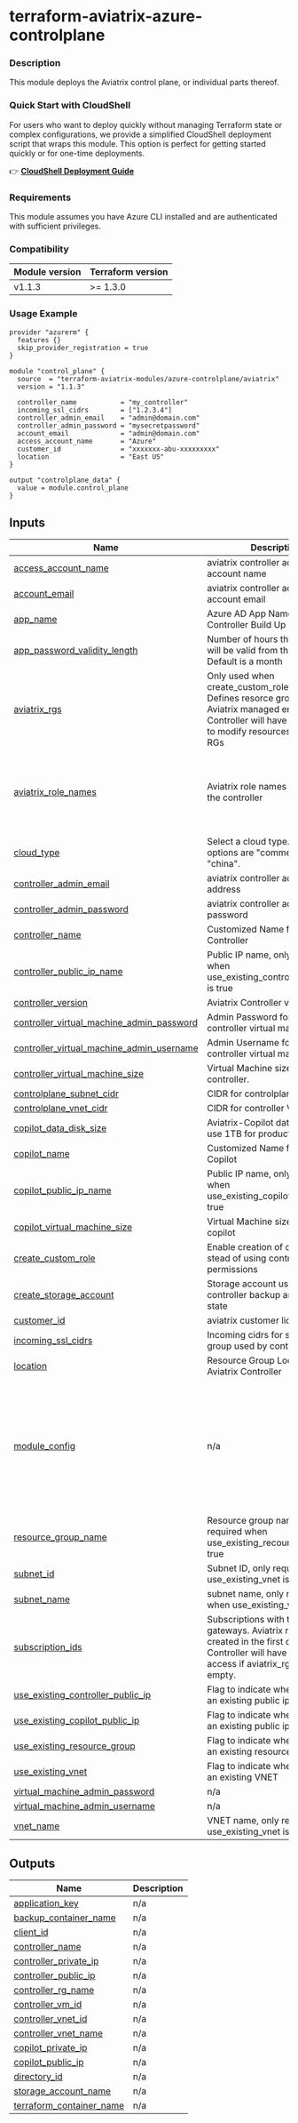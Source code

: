 <!-- BEGIN_TF_DOCS -->
# terraform-aviatrix-azure-controlplane

### Description
This module deploys the Aviatrix control plane, or individual parts thereof.

### Quick Start with CloudShell
For users who want to deploy quickly without managing Terraform state or complex configurations, we provide a simplified CloudShell deployment script that wraps this module. This option is perfect for getting started quickly or for one-time deployments.

👉 **[CloudShell Deployment Guide](./cloudshell/README.md)**

### Requirements
This module assumes you have Azure CLI installed and are authenticated with sufficient privileges.

### Compatibility
Module version | Terraform version
:--- | :---
v1.1.3 | >= 1.3.0

### Usage Example
```hcl
provider "azurerm" {
  features {}
  skip_provider_registration = true
}

module "control_plane" {
  source  = "terraform-aviatrix-modules/azure-controlplane/aviatrix"
  version = "1.1.3"

  controller_name           = "my_controller"
  incoming_ssl_cidrs        = ["1.2.3.4"]
  controller_admin_email    = "admin@domain.com"
  controller_admin_password = "mysecretpassword"
  account_email             = "admin@domain.com"
  access_account_name       = "Azure"
  customer_id               = "xxxxxxx-abu-xxxxxxxxx"
  location                  = "East US"
}

output "controlplane_data" {
  value = module.control_plane
}
```
## Inputs

| Name | Description | Type | Default | Required |
|------|-------------|------|---------|:--------:|
| <a name="input_access_account_name"></a> [access\_account\_name](#input\_access\_account\_name) | aviatrix controller access account name | `string` | `""` | no |
| <a name="input_account_email"></a> [account\_email](#input\_account\_email) | aviatrix controller access account email | `string` | `""` | no |
| <a name="input_app_name"></a> [app\_name](#input\_app\_name) | Azure AD App Name for Aviatrix Controller Build Up | `string` | `"aviatrix_controller_app"` | no |
| <a name="input_app_password_validity_length"></a> [app\_password\_validity\_length](#input\_app\_password\_validity\_length) | Number of hours the app secret will be valid from the apply time. Default is a month | `string` | `"730h"` | no |
| <a name="input_aviatrix_rgs"></a> [aviatrix\_rgs](#input\_aviatrix\_rgs) | Only used when create\_custom\_role = true. Defines resorce groups with the Aviatrix managed entities. Controller will have permissions to modify resources in these RGs | `map(list(string))` | `{}` | no |
| <a name="input_aviatrix_role_names"></a> [aviatrix\_role\_names](#input\_aviatrix\_role\_names) | Aviatrix role names for use by the controller | `map(string)` | <pre>{<br/>  "backup_name": "aviatrix-backup",<br/>  "read_only_name": "aviatrix-read-only",<br/>  "service_name": "aviatrix-service",<br/>  "transit_gw_name": "aviatrix-transit-gateways"<br/>}</pre> | no |
| <a name="input_cloud_type"></a> [cloud\_type](#input\_cloud\_type) | Select a cloud type. Valid options are "commercial", "china". | `string` | `"commercial"` | no |
| <a name="input_controller_admin_email"></a> [controller\_admin\_email](#input\_controller\_admin\_email) | aviatrix controller admin email address | `string` | n/a | yes |
| <a name="input_controller_admin_password"></a> [controller\_admin\_password](#input\_controller\_admin\_password) | aviatrix controller admin password | `string` | n/a | yes |
| <a name="input_controller_name"></a> [controller\_name](#input\_controller\_name) | Customized Name for Aviatrix Controller | `string` | `"Aviatrix-Controller"` | no |
| <a name="input_controller_public_ip_name"></a> [controller\_public\_ip\_name](#input\_controller\_public\_ip\_name) | Public IP name, only required when use\_existing\_controller\_public\_ip is true | `string` | `""` | no |
| <a name="input_controller_version"></a> [controller\_version](#input\_controller\_version) | Aviatrix Controller version | `string` | `"latest"` | no |
| <a name="input_controller_virtual_machine_admin_password"></a> [controller\_virtual\_machine\_admin\_password](#input\_controller\_virtual\_machine\_admin\_password) | Admin Password for the controller virtual machine. | `string` | `"aviatrix1234!"` | no |
| <a name="input_controller_virtual_machine_admin_username"></a> [controller\_virtual\_machine\_admin\_username](#input\_controller\_virtual\_machine\_admin\_username) | Admin Username for the controller virtual machine. | `string` | `"aviatrix"` | no |
| <a name="input_controller_virtual_machine_size"></a> [controller\_virtual\_machine\_size](#input\_controller\_virtual\_machine\_size) | Virtual Machine size for the controller. | `string` | `"Standard_A4_v2"` | no |
| <a name="input_controlplane_subnet_cidr"></a> [controlplane\_subnet\_cidr](#input\_controlplane\_subnet\_cidr) | CIDR for controlplane subnet. | `string` | `"10.0.0.0/24"` | no |
| <a name="input_controlplane_vnet_cidr"></a> [controlplane\_vnet\_cidr](#input\_controlplane\_vnet\_cidr) | CIDR for controller VNET. | `string` | `"10.0.0.0/24"` | no |
| <a name="input_copilot_data_disk_size"></a> [copilot\_data\_disk\_size](#input\_copilot\_data\_disk\_size) | Aviatrix-Copilot data disk size - use 1TB for production | `string` | `"100"` | no |
| <a name="input_copilot_name"></a> [copilot\_name](#input\_copilot\_name) | Customized Name for Aviatrix Copilot | `string` | `"Aviatrix-Copilot"` | no |
| <a name="input_copilot_public_ip_name"></a> [copilot\_public\_ip\_name](#input\_copilot\_public\_ip\_name) | Public IP name, only required when use\_existing\_copilot\_public\_ip is true | `string` | `""` | no |
| <a name="input_copilot_virtual_machine_size"></a> [copilot\_virtual\_machine\_size](#input\_copilot\_virtual\_machine\_size) | Virtual Machine size for the copilot | `string` | `"Standard_B4ms"` | no |
| <a name="input_create_custom_role"></a> [create\_custom\_role](#input\_create\_custom\_role) | Enable creation of custom role in stead of using contributor permissions | `bool` | `false` | no |
| <a name="input_create_storage_account"></a> [create\_storage\_account](#input\_create\_storage\_account) | Storage account used for the controller backup and terraform state | `bool` | `true` | no |
| <a name="input_customer_id"></a> [customer\_id](#input\_customer\_id) | aviatrix customer license id | `string` | n/a | yes |
| <a name="input_incoming_ssl_cidrs"></a> [incoming\_ssl\_cidrs](#input\_incoming\_ssl\_cidrs) | Incoming cidrs for security group used by controller | `list(string)` | n/a | yes |
| <a name="input_location"></a> [location](#input\_location) | Resource Group Location for Aviatrix Controller | `string` | `"West US"` | no |
| <a name="input_module_config"></a> [module\_config](#input\_module\_config) | n/a | `map` | <pre>{<br/>  "accept_controller_subscription": true,<br/>  "accept_copilot_subscription": true,<br/>  "account_onboarding": true,<br/>  "app_registration": true,<br/>  "controller_deployment": true,<br/>  "controller_initialization": true,<br/>  "copilot_deployment": true,<br/>  "copilot_initialization": true<br/>}</pre> | no |
| <a name="input_resource_group_name"></a> [resource\_group\_name](#input\_resource\_group\_name) | Resource group name, only required when use\_existing\_recource\_group is true | `string` | `""` | no |
| <a name="input_subnet_id"></a> [subnet\_id](#input\_subnet\_id) | Subnet ID, only required when use\_existing\_vnet is true | `string` | `""` | no |
| <a name="input_subnet_name"></a> [subnet\_name](#input\_subnet\_name) | subnet name, only required when use\_existing\_vnet is true | `string` | `""` | no |
| <a name="input_subscription_ids"></a> [subscription\_ids](#input\_subscription\_ids) | Subscriptions with the Aviatrix gateways. Aviatrix role will be created in the first one. Controller will have read-only access if aviatrix\_rgs is not empty. | `list(string)` | `[]` | no |
| <a name="input_use_existing_controller_public_ip"></a> [use\_existing\_controller\_public\_ip](#input\_use\_existing\_controller\_public\_ip) | Flag to indicate whether to use an existing public ip | `bool` | `false` | no |
| <a name="input_use_existing_copilot_public_ip"></a> [use\_existing\_copilot\_public\_ip](#input\_use\_existing\_copilot\_public\_ip) | Flag to indicate whether to use an existing public ip | `bool` | `false` | no |
| <a name="input_use_existing_resource_group"></a> [use\_existing\_resource\_group](#input\_use\_existing\_resource\_group) | Flag to indicate whether to use an existing resource group | `bool` | `false` | no |
| <a name="input_use_existing_vnet"></a> [use\_existing\_vnet](#input\_use\_existing\_vnet) | Flag to indicate whether to use an existing VNET | `bool` | `false` | no |
| <a name="input_virtual_machine_admin_password"></a> [virtual\_machine\_admin\_password](#input\_virtual\_machine\_admin\_password) | n/a | `string` | `""` | no |
| <a name="input_virtual_machine_admin_username"></a> [virtual\_machine\_admin\_username](#input\_virtual\_machine\_admin\_username) | n/a | `string` | `"avx_admin"` | no |
| <a name="input_vnet_name"></a> [vnet\_name](#input\_vnet\_name) | VNET name, only required when use\_existing\_vnet is true | `string` | `""` | no |

## Outputs

| Name | Description |
|------|-------------|
| <a name="output_application_key"></a> [application\_key](#output\_application\_key) | n/a |
| <a name="output_backup_container_name"></a> [backup\_container\_name](#output\_backup\_container\_name) | n/a |
| <a name="output_client_id"></a> [client\_id](#output\_client\_id) | n/a |
| <a name="output_controller_name"></a> [controller\_name](#output\_controller\_name) | n/a |
| <a name="output_controller_private_ip"></a> [controller\_private\_ip](#output\_controller\_private\_ip) | n/a |
| <a name="output_controller_public_ip"></a> [controller\_public\_ip](#output\_controller\_public\_ip) | n/a |
| <a name="output_controller_rg_name"></a> [controller\_rg\_name](#output\_controller\_rg\_name) | n/a |
| <a name="output_controller_vm_id"></a> [controller\_vm\_id](#output\_controller\_vm\_id) | n/a |
| <a name="output_controller_vnet_id"></a> [controller\_vnet\_id](#output\_controller\_vnet\_id) | n/a |
| <a name="output_controller_vnet_name"></a> [controller\_vnet\_name](#output\_controller\_vnet\_name) | n/a |
| <a name="output_copilot_private_ip"></a> [copilot\_private\_ip](#output\_copilot\_private\_ip) | n/a |
| <a name="output_copilot_public_ip"></a> [copilot\_public\_ip](#output\_copilot\_public\_ip) | n/a |
| <a name="output_directory_id"></a> [directory\_id](#output\_directory\_id) | n/a |
| <a name="output_storage_account_name"></a> [storage\_account\_name](#output\_storage\_account\_name) | n/a |
| <a name="output_terraform_container_name"></a> [terraform\_container\_name](#output\_terraform\_container\_name) | n/a |
<!-- END_TF_DOCS -->
